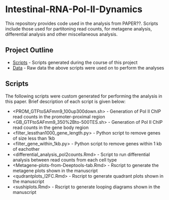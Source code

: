 # Intestinal-RNA-Pol-II-Dynamics

This repository provides code used in the analysis from PAPER??. Scripts include those used for partitoning read counts, for metagene analysis, differential analysis and other miscellaneous analysis. 

## Project Outline
- [Scripts](./Scripts) - Scripts generated during the course of this project
- [Data](./Data) - Raw data the above scripts were used on to perform the analyses
 
##  Scripts 
The following scripts were custom generated for performing the analysis in this paper. Brief description of each script is given below:

- <PROM_GTFtoSAFmm9_100up300down.sh> - Generation of Pol II ChIP read counts in the promoter-proximal region
- <GB_GTFtoSAFmm9_350%2Bto-500TES.sh> - Generation of Pol II ChIP read counts in the gene body region
- <filter_lessthan1000_gene_length.py> - Python script to remove genes of size less than 1kb
- <filter_gene_within_1kb.py> - Python script to remove genes within 1 kb of eachother
- <differential_analysis_pol2counts.Rmd> - Script to run differential analysis between read counts from each cell type
- <Metagene-plots-from-Deeptools-tab.Rmd> - Rscript to generate the metagene plots shown in the manuscript
- <qudrantplots_l2FC.Rmd> - Rscript to generate quadrant plots shown in the manuscript
- <sushiplots.Rmd> - Rscript to generate looping diagrams shown in the manuscript

